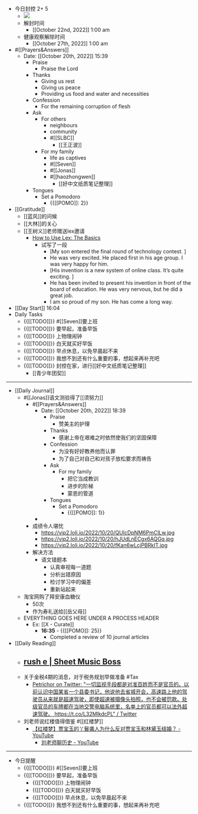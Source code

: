 - 今日封控 2+ 5
    - ![](https://firebasestorage.googleapis.com/v0/b/firescript-577a2.appspot.com/o/imgs%2Fapp%2Fhaozhongwen%2FeX-qfHEVWP.jpg?alt=media&token=d113469e-f247-4e39-ad51-cbdbb9d15267)
    - 解封时间
        - [[October 22nd, 2022]] 1:00 am
    - 健康观察解除时间
        - [[October 27th, 2022]] 1:00 am
- #[[Prayers&Answers]]
    - Date: [[October 20th, 2022]] 15:39
        - Praise
            - Praise the Lord
        - Thanks
            - Giving us rest
            - Giving us peace
            - Providing us food and water and necessities
        - Confession
            - For the remaining corruption of flesh
        - Ask
            - For others
                - neighbours
                - community
                - #[[SLBC]]
                    - [[王正波]]
            - For my family
                - life as captives 
                - #[[Seven]]
                - #[[Jonas]]
                - #[[haozhongwen]]
                    - [[好中文纸质笔记整理]]
        - Tongues
            - Set a Pomodoro
                - {{[[POMO]]: 2}}
- [[Gratitude]]
    - [[蓝风]]的问候
    - [[大林]]的关心
    - [[王树义]]老师赠送lex邀请
        - [How to Use Lex: The Basics](https://lex.page/d/8488b946-21a8-4de0-b5b9-54e597996be3)
            - 试写了一段
                - [My son entered the final round of technology contest. ]
                - He was very excited. He placed first in his age group. I was very happy for him.
                - [His invention is a new system of online class. It’s quite exciting. ]
                - He has been invited to present his invention in front of the board of education. He was very nervous, but he did a great job.
                - I am so proud of my son. He has come a long way.
- [[Day Start]] 16:04
- Daily Tasks
    - {{[[TODO]]}} #[[Seven]]要上班
    - {{[[TODO]]}} 要早起，准备早饭
    - {{[[TODO]]}} 上物理闹钟
    - {{[[TODO]]}} 白天就买好早饭
    - {{[[TODO]]}} 早点休息，以免早晨起不来
    - {{[[TODO]]}} 我想不到还有什么重要的事，想起来再补充吧
    - {{[[TODO]]}} 封控在家，进行[[好中文纸质笔记整理]]
        - [[青少年团契]]
- ---
- [[Daily Journal]] 
    - #[[Jonas]]语文测验得了[[须努力]]
        - #[[Prayers&Answers]]
            - Date: [[October 20th, 2022]] 18:39
                - Praise
                    - 赞美主的护理
                - Thanks
                    - 感谢上帝在艰难之时依然使我们的坚固保障
                - Confession
                    - 为没有好好教养他而认罪
                    - 为了自己对自己和对孩子放松要求而祷告
                - Ask
                    - For my family
                        - 把它当成教训
                        - 进步的阶梯
                        - 蒙恩的管道
                - Tongues
                    - Set a Pomodoro
                        - {{[[POMO]]: 1}}
            - 
        - 成绩令人堪忧
            - https://vip2.loli.io/2022/10/20/QUIcDpNM6PmClLw.jpg
            - https://vip2.loli.io/2022/10/20/hJUdLnECgx6AQGq.jpg
            - https://vip2.loli.io/2022/10/20/fKan6wLcjPBRkIT.jpg
        - 解决方法
            - 语文错题本
                - 认真审视每一道题
                - 分析出错原因
                - 检讨学习中的偏差
                - 重新站起来
    - 淘宝网购了拜安康血糖仪
        - 50次
        - 作为寿礼送给[[岳父母]]
    - EVERYTHING GOES HERE UNDER A PROCESS HEADER
        - Ex: [[X - Curate]]
            - **16:35** - {{[[POMO]]: 25}}
                -  Completed a review of 10 journal articles
- [[Daily Reading]]
    - [rush e | Sheet Music Boss](https://sheetmusicboss.com/tag/rush-e/)
        - 
    - 关于金税4期的消息，对于税务规划早做准备 #Tax
        - [Petrichor on Twitter: "一切监视手段都是对准百姓而不是官员的。以前认识中国某省一个县委书记，他说他去省城开会，高速路上他的驾驶员从来就是超速驾驶，即使超速被摄像头拍照，也不会被罚款。处级官员的车牌都在当地交警电脑系统里，名单上的官员都可以法外超速驾驶。 https://t.co/L32MlkdcPL" / Twitter](https://twitter.com/Jam79922967/status/1582908082375446528)
    - 刘老师说红楼值得借鉴 #[[红楼梦]]
        - [【红楼梦】贾宝玉的丫鬟袭人为什么反对贾宝玉和林黛玉结婚？ - YouTube](https://www.youtube.com/watch?v=V6KBjDgdQn0)
            - [刘老师聊历史 - YouTube](https://www.youtube.com/channel/UCXGx5G5ewCLKXK-gg2oO0dQ)
- ---
- 今日提醒
    - {{[[TODO]]}} #[[Seven]]要上班
    - {{[[TODO]]}} 要早起，准备早饭
        - {{[[TODO]]}} 上物理闹钟
        - {{[[TODO]]}} 白天就买好早饭
        - {{[[TODO]]}} 早点休息，以免早晨起不来
    - {{[[TODO]]}} 我想不到还有什么重要的事，想起来再补充吧
